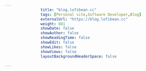 ---
                title: "blog.lofibean.cc"
                tags: [Personal site,Software Developer,Blog]
                externalUrl: "https://blog.lofibean.cc"
                weight: 881
                showDate: false
                showAuthor: false
                showReadingTime: false
                showEdit: false
                showLikes: false
                showViews: false
                layoutBackgroundHeaderSpace: false
                ---

